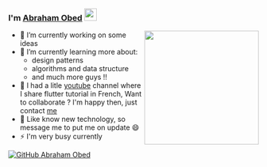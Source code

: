 
### I'm [Abraham Obed](#) <img src="https://media.giphy.com/media/hvRJCLFzcasrR4ia7z/giphy.gif" width="25px">
<img align='right' src="https://media.giphy.com/media/ieyl9zmCjO4b4t6qoY/giphy.gif" width="230">

- 🔭 I’m currently working on some ideas
- 🌱 I’m currently learning more about:
  -  design patterns
  -  algorithms and data structure
  -  and much more guys !!
- 👯 I had a litle [youtube](https://www.youtube.com/channel/UC2jf4JoAgGR4eaFYlOFaYUA) channel where I share flutter tutorial in French, Want to collaborate ? I'm happy then, just contact [me](flutternow1963@gmail.com)
- 💬 Like know new technology, so message me to put me on update 😄
- ⚡ I'm very busy currently

[![GitHub Abraham Obed](https://img.shields.io/github/followers/ofceab?label=follow&style=social)](https://github.com/ofceab)
